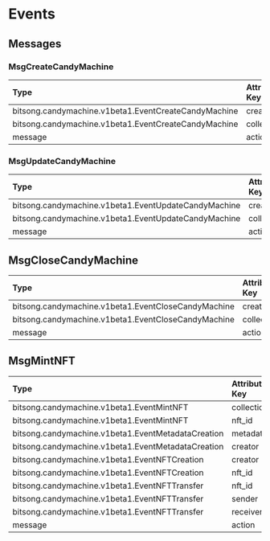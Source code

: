 # Events

## Messages

### MsgCreateCandyMachine

| Type                                                 | Attribute Key | Attribute Value                            |
| :--------------------------------------------------- | :------------ | :----------------------------------------- |
| bitsong.candymachine.v1beta1.EventCreateCandyMachine | creator       | {creator}                                  |
| bitsong.candymachine.v1beta1.EventCreateCandyMachine | collection_id | {collection_id}                            |
| message                                              | action        | /bitsong.marketplace.MsgCreateCandyMachine |

### MsgUpdateCandyMachine

| Type                                                 | Attribute Key | Attribute Value                            |
| :--------------------------------------------------- | :------------ | :----------------------------------------- |
| bitsong.candymachine.v1beta1.EventUpdateCandyMachine | creator       | {creator}                                  |
| bitsong.candymachine.v1beta1.EventUpdateCandyMachine | collection_id | {collection_id}                            |
| message                                              | action        | /bitsong.marketplace.MsgUpdateCandyMachine |

## MsgCloseCandyMachine

| Type                                                | Attribute Key | Attribute Value                           |
| :-------------------------------------------------- | :------------ | :---------------------------------------- |
| bitsong.candymachine.v1beta1.EventCloseCandyMachine | creator       | {creator}                                 |
| bitsong.candymachine.v1beta1.EventCloseCandyMachine | collection_id | {collection_id}                           |
| message                                             | action        | /bitsong.marketplace.MsgCloseCandyMachine |

## MsgMintNFT

| Type                                               | Attribute Key | Attribute Value                 |
| :------------------------------------------------- | :------------ | :------------------------------ |
| bitsong.candymachine.v1beta1.EventMintNFT          | collection_id | {collection_id}                 |
| bitsong.candymachine.v1beta1.EventMintNFT          | nft_id        | {nft_id}                        |
| bitsong.candymachine.v1beta1.EventMetadataCreation | metadata_id   | {metadata_id}                   |
| bitsong.candymachine.v1beta1.EventMetadataCreation | creator       | {creator}                       |
| bitsong.candymachine.v1beta1.EventNFTCreation      | creator       | {creator}                       |
| bitsong.candymachine.v1beta1.EventNFTCreation      | nft_id        | {nft_id}                        |
| bitsong.candymachine.v1beta1.EventNFTTransfer      | nft_id        | {nft_id}                        |
| bitsong.candymachine.v1beta1.EventNFTTransfer      | sender        | {sender}                        |
| bitsong.candymachine.v1beta1.EventNFTTransfer      | receiver      | {receiver}                      |
| message                                            | action        | /bitsong.marketplace.MsgMintNFT |
